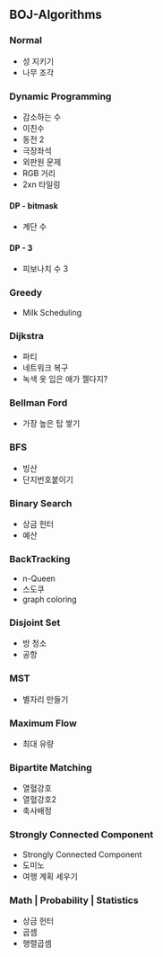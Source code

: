 ## BOJ-Algorithms

### Normal
- 성 지키기
- 나무 조각

### Dynamic Programming
- 감소하는 수  
- 이친수   
- 동전 2  
- 극장좌석  
- 외판원 문제
- RGB 거리
- 2xn 타일링

#### DP - bitmask
- 계단 수

#### DP - 3
- 피보나치 수 3

### Greedy
- Milk Scheduling

### Dijkstra 
- 파티  
- 네트워크 복구
- 녹색 옷 입은 애가 젤다지?

### Bellman Ford
- 가장 높은 탑 쌓기

### BFS
- 빙산  
- 단지번호붙이기

### Binary Search
- 상금 헌터  
- 예산

### BackTracking
- n-Queen  
- 스도쿠 
- graph coloring

### Disjoint Set
- 방 청소 
- 공항

### MST
- 별자리 만들기

### Maximum Flow
- 최대 유량

### Bipartite Matching
- 열혈강호  
- 열혈강호2
- 축사배정

### Strongly Connected Component
- Strongly Connected Component
- 도미노
- 여행 계획 세우기

### Math | Probability | Statistics
- 상금 헌터
- 곱셈
- 행렬곱셈
